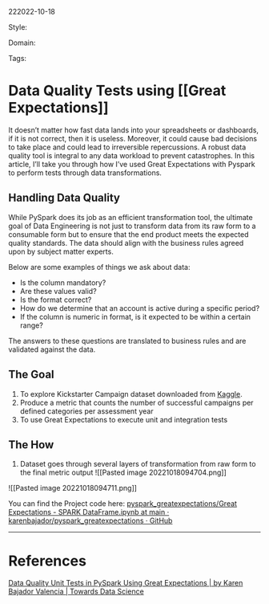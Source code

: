 222022-10-18

Style: 

Domain:

Tags:

# Data Quality Tests using [[Great Expectations]]

It doesn’t matter how fast data lands into your spreadsheets or dashboards, if it is not correct, then it is useless. Moreover, it could cause bad decisions to take place and could lead to irreversible repercussions. A robust data quality tool is integral to any data workload to prevent catastrophes. In this article, I’ll take you through how I’ve used Great Expectations with Pyspark to perform tests through data transformations.

## Handling Data Quality

While PySpark does its job as an efficient transformation tool, the ultimate goal of Data Engineering is not just to transform data from its raw form to a consumable form but to ensure that the end product meets the expected quality standards. The data should align with the business rules agreed upon by subject matter experts.

Below are some examples of things we ask about data:

-   Is the column mandatory?
-   Are these values valid?
-   Is the format correct?
-   How do we determine that an account is active during a specific period?
-   If the column is numeric in format, is it expected to be within a certain range?

The answers to these questions are translated to business rules and are validated against the data.

## The Goal

1.  To explore Kickstarter Campaign dataset downloaded from [Kaggle](https://www.kaggle.com/kerneler/starter-kickstarter-campaigns-9f7d98d1-9/data).
2.  Produce a metric that counts the number of successful campaigns per defined categories per assessment year
3.  To use Great Expectations to execute unit and integration tests

## The How

1.  Dataset goes through several layers of transformation from raw form to the final metric output
![[Pasted image 20221018094704.png]]

![[Pasted image 20221018094711.png]]

You can find the Project code here:
[pyspark_greatexpectations/Great Expectations - SPARK DataFrame.ipynb at main · karenbajador/pyspark_greatexpectations · GitHub](https://github.com/karenbajador/pyspark_greatexpectations/blob/main/notebooks/Great%20Expectations%20-%20%20SPARK%20DataFrame.ipynb)




___
# References
[Data Quality Unit Tests in PySpark Using Great Expectations | by Karen Bajador Valencia | Towards Data Science](https://towardsdatascience.com/data-quality-unit-tests-in-pyspark-using-great-expectations-e2e2c0a2c102)